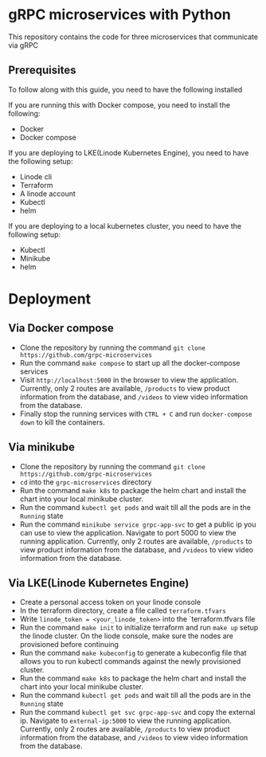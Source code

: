 # gRPC microservices with Python

This repository contains the code for three microservices that communicate via gRPC

## Prerequisites

To follow along with this guide, you need to have the following installed

If you are running this with Docker compose, you need to install the following:
- Docker
- Docker compose

If you are deploying to LKE(Linode Kubernetes Engine), you need to have the following setup:
- Linode cli
- Terraform
- A linode account
- Kubectl
- helm

If you are deploying to a local kubernetes cluster, you need to have the following setup:
- Kubectl
- Minikube
- helm

# Deployment

## Via Docker compose
- Clone the repository by running the command `git clone https://github.com/grpc-microservices`
- Run the command `make compose` to start up all the docker-compose services
- Visit `http://localhost:5000` in the browser to view the application. Currently, only 2 routes are available, `/products` to view product information from the database, and `/videos` to view video information from the database.
- Finally stop the running services with `CTRL + C` and run `docker-compose down` to kill the containers.

## Via minikube
- Clone the repository by running the command `git clone https://github.com/grpc-microservices`
- `cd` into the `grpc-microservices` directory
- Run the command `make k8s` to package the helm chart and install the chart into your local minikube cluster.
- Run the command `kubectl get pods` and wait till all the pods are in the `Running` state
- Run the command `minikube service grpc-app-svc` to get a public ip you can use to view the application. Navigate to port 5000 to view the running application. Currently, only 2 routes are available, `/products` to view product information from the database, and `/videos` to view video information from the database.

## Via LKE(Linode Kubernetes Engine)
- Create a personal access token on your linode console
- In the terraform directory, create a file called `terraform.tfvars`
- Write `linode_token = <your_linode_token>` into the `terraform.tfvars file
- Run the command `make init` to initialize terraform and run `make up` setup the linode cluster. On the liode console, make sure the nodes are provisioned before continuing
- Run the command `make kubeconfig` to generate a kubeconfig file that allows you to run kubectl commands against the newly provisioned cluster.
- Run the command `make k8s` to package the helm chart and install the chart into your local minikube cluster.
- Run the command `kubectl get pods` and wait till all the pods are in the `Running` state
- Run the command `kubectl get svc grpc-app-svc` and copy the external ip. Navigate to `external-ip:5000` to view the running application. Currently, only 2 routes are available, `/products` to view product information from the database, and `/videos` to view video information from the database.